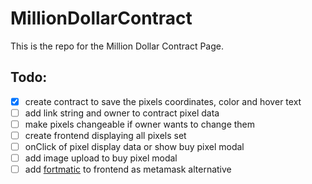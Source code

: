 # MillionDollarContract

This is the repo for the Million Dollar Contract Page.

## Todo:
* [x] create contract to save the pixels coordinates, color and hover text
* [ ] add link string and owner to contract pixel data
* [ ] make pixels changeable if owner wants to change them
* [ ] create frontend displaying all pixels set
* [ ] onClick of pixel display data or show buy pixel modal
* [ ] add image upload to buy pixel modal
* [ ] add [fortmatic](https://fortmatic.com/) to frontend as metamask alternative

